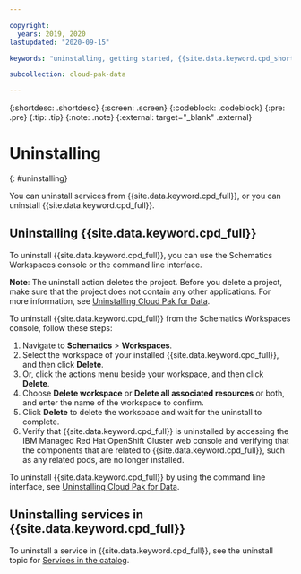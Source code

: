 ```yaml
---

copyright:
  years: 2019, 2020
lastupdated: "2020-09-15"

keywords: "uninstalling, getting started, {{site.data.keyword.cpd_short}}, {{site.data.keyword.cpd_full_notm}}, data, ai, analytics, data analytics, governance, data governance"

subcollection: cloud-pak-data

---
```


{:shortdesc: .shortdesc}
{:screen: .screen}
{:codeblock: .codeblock}
{:pre: .pre}
{:tip: .tip}
{:note: .note}
{:external: target="_blank" .external}

# Uninstalling
{: #uninstalling}

You can uninstall services from {{site.data.keyword.cpd_full}}, or you can uninstall {{site.data.keyword.cpd_full}}. 

## Uninstalling {{site.data.keyword.cpd_full}}
To uninstall {{site.data.keyword.cpd_full}}, you can use the Schematics Workspaces console or the command line interface.

**Note**: The uninstall action deletes the project. Before you delete a project, make sure that the project does not contain any other applications. For more information, see [Uninstalling Cloud Pak for Data](https://www.ibm.com/support/producthub/icpdata/docs/content/SSQNUZ_current/cpd/install/rhos-uninstall.html).

To uninstall {{site.data.keyword.cpd_full}} from the Schematics Workspaces console, follow these steps:
1. Navigate to **Schematics** > **Workspaces**.
1. Select the workspace of your installed {{site.data.keyword.cpd_full}}, and then click **Delete**. 
1. Or, click the actions menu beside your workspace, and then click **Delete**.
1. Choose **Delete workspace** or **Delete all associated resources** or both, and enter the name of the workspace to confirm.
1. Click **Delete** to delete the workspace and wait for the uninstall to complete.
1. Verify that {{site.data.keyword.cpd_full}} is uninstalled by accessing the IBM Managed Red Hat OpenShift Cluster web console and verifying that the components that are related to {{site.data.keyword.cpd_full}}, such as any related pods, are no longer installed.

To uninstall {{site.data.keyword.cpd_full}} by using the command line interface, see [Uninstalling Cloud Pak for Data](https://www.ibm.com/support/producthub/icpdata/docs/content/SSQNUZ_current/cpd/install/rhos-uninstall.html).

## Uninstalling services in {{site.data.keyword.cpd_full}}
To uninstall a service in {{site.data.keyword.cpd_full}}, see the uninstall topic for [Services in the catalog](https://www.ibm.com/support/producthub/icpdata/docs/content/SSQNUZ_current/cpd/svc/services.html).
